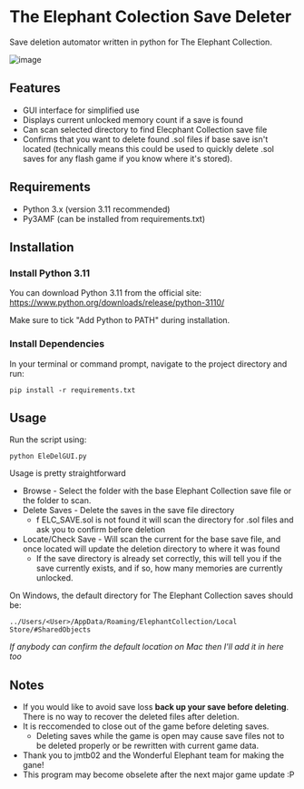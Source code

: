 # The Elephant Colection Save Deleter
Save deletion automator written in python for The Elephant Collection.

![image](https://github.com/user-attachments/assets/c1fcfcc4-fde4-43b8-8863-33b2d35e8b2b)


## Features

- GUI interface for simplified use
- Displays current unlocked memory count if a save is found
- Can scan selected directory to find Elecphant Collection save file
- Confirms that you want to delete found .sol files if base save isn't located (technically means this could be used to quickly delete .sol saves for any flash game if you know where it's stored).

## Requirements
- Python 3.x (version 3.11 recommended)
- Py3AMF (can be installed from requirements.txt)

## Installation
### Install Python 3.11
You can download Python 3.11 from the official site: https://www.python.org/downloads/release/python-3110/

Make sure to tick "Add Python to PATH" during installation.

### Install Dependencies
In your terminal or command prompt, navigate to the project directory and run:

    pip install -r requirements.txt

## Usage

Run the script using:

    python EleDelGUI.py

Usage is pretty straightforward

- Browse - Select the folder with the base Elephant Collection save file or the folder to scan.
- Delete Saves - Delete the saves in the save file directory
    - f ELC_SAVE.sol is not found it will scan the directory for .sol files and ask you to confirm before deletion
 - Locate/Check Save - Will scan the current for the base save file, and once located will update the deletion directory to where it was found
     - If the save directory is already set correctly, this will tell you if the save currently exists, and if so, how many memories are currently unlocked.

On Windows, the default directory for The Elephant Collection saves should be:

    ../Users/<User>/AppData/Roaming/ElephantCollection/Local Store/#SharedObjects

*If anybody can confirm the default location on Mac then I'll add it in here too*

## Notes

- If you would like to avoid save loss **back up your save before deleting**. There is no way to recover the deleted files after deletion.
- It is reccomended to close out of the game before deleting saves.
    - Deleting saves while the game is open may cause save files not to be deleted properly or be rewritten with current game data.
- Thank you to jmtb02 and the Wonderful Elephant team for making the gane!
- This program may become obselete after the next major game update :P
